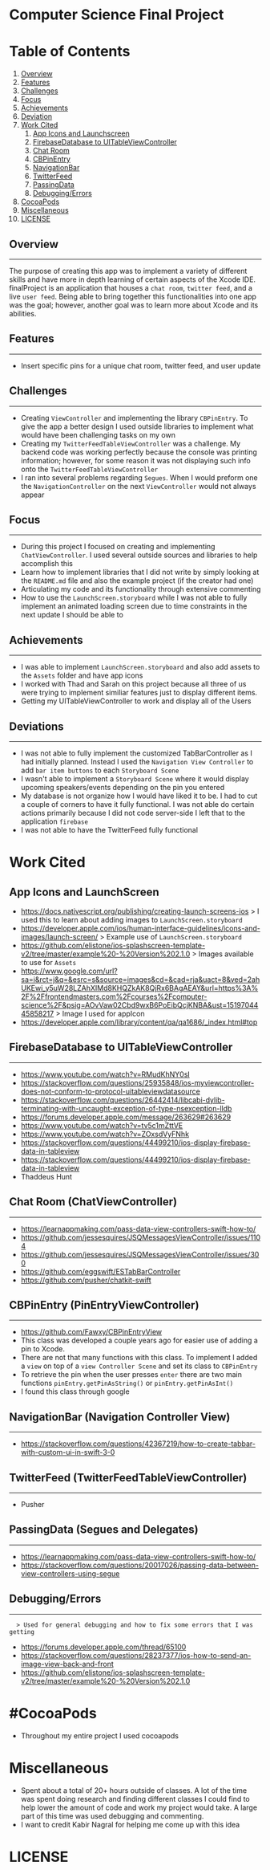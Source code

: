 # Computer Science Final Project

Table of Contents
=================
1. [Overview](#interview)
2. [Features](#features)
3. [Challenges](#challenges)
4. [Focus](#focus)
5. [Achievements](#achievements)
6. [Deviation](#deviation)
7. [Work Cited](#workcited)
    1. [App Icons and Launchscreen](#appicons)
    2. [FirebaseDatabase to UITableViewController](#firebase)
    3. [Chat Room](#chatroom)
    4. [CBPinEntry](#cbpin)
    5. [NavigationBar](#navigationbar)
    6. [TwitterFeed](#twitterfeed)
    7. [PassingData](#passingdata)
    8. [Debugging/Errors](#debugging)
8. [CocoaPods](#cocoapods)
9. [Miscellaneous](#miscellaneous)
10. [LICENSE](#license)

## Overview <a name="interview"></a>
-----------
  The purpose of creating this app was to implement a variety of different skills and have more in depth learning of certain aspects of the Xcode IDE. finalProject is an application that houses a `chat room`, `twitter feed`, and a live `user feed`. Being able to bring together this functionalities into one app was the goal; however, another goal was to learn more about Xcode and its abilities.

## Features <a name="features"></a>
-----------
* Insert specific pins for a unique chat room, twitter feed, and user update

## Challenges<a name="challenges"></a>
-------------
* Creating `ViewController` and implementing the library `CBPinEntry`. To give the app a better design I used outside libraries to implement what would have been challenging tasks on my own
* Creating my `TwitterFeedTableViewController` was a challenge. My backend code was working perfectly because the console was printing information; however, for some reason it was not displaying such info onto the `TwitterFeedTableViewController`
* I ran into several problems regarding `Segues`. When I would preform one the `NavigationController` on the next `ViewController` would not always appear

## Focus<a name="focus"></a>
--------
 * During this project I focused on creating and implementing `ChatViewController`. I used several outside sources and libraries to help accomplish this
 * Learn how to implement libraries that I did not write by simply looking at the `README.md` file and also the example project (if the creator had one)
 * Articulating my code and its functionality through extensive commenting
 * How to use the `LaunchScreen.storyboard` while I was not able to fully implement an animated loading screen due to time constraints in the next update I should be able to

## Achievements<a name="achievements"></a>
---------------
* I was able to implement `LaunchScreen.storyboard` and also add assets to the `Assets` folder and have app icons
* I worked with Thad and Sarah on this project because all three of us were trying to implement similiar features just to display different items.
* Getting my UITableViewController to work and display all of the Users

## Deviations<a name="deviation"></a>
-------------
* I was not able to fully implement the customized TabBarController as I had initially planned. Instead I used the `Navigation View Controller` to add `bar item buttons` to each `Storyboard Scene`
* I wasn't able to implement a `Storyboard Scene` where it would display upcoming speakers/events depending on the pin you entered
* My database is not organize how I would have liked it to be. I had to cut a couple of corners to have it fully functional. I was not able do certain actions primarily because I did not code server-side I left that to the application `firebase`
* I was not able to have the TwitterFeed fully functional


# Work Cited<a name="workcited"></a>


App Icons and LaunchScreen<a name="appicons"></a>
----------------------------
* https://docs.nativescript.org/publishing/creating-launch-screens-ios
      > I used this to learn about adding images to `LaunchScreen.storyboard` 
* https://developer.apple.com/ios/human-interface-guidelines/icons-and-images/launch-screen/
      > Example use of `LaunchScreen.storyboard` 
* https://github.com/elistone/ios-splashscreen-template-v2/tree/master/example%20-%20Version%202.1.0
      > Images available to use for `Assets` 
* https://www.google.com/url?sa=i&rct=j&q=&esrc=s&source=images&cd=&cad=rja&uact=8&ved=2ahUKEwi_y5uW28LZAhXIMd8KHQZkAK8QjRx6BAgAEAY&url=https%3A%2F%2Ffrontendmasters.com%2Fcourses%2Fcomputer-science%2F&psig=AOvVaw02Cbd9wxB6PoEibQcjKNBA&ust=1519704445858217
      > Image I used for appIcon 
* https://developer.apple.com/library/content/qa/qa1686/_index.html#top

## FirebaseDatabase to UITableViewController<a name="firebase"></a>
--------------------------------------------

* https://www.youtube.com/watch?v=RMudKhNY0sI
* https://stackoverflow.com/questions/25935848/ios-myviewcontroller-does-not-conform-to-protocol-uitableviewdatasource
* https://stackoverflow.com/questions/26442414/libcabi-dylib-terminating-with-uncaught-exception-of-type-nsexception-lldb
* https://forums.developer.apple.com/message/263629#263629
* https://www.youtube.com/watch?v=tv5c1mZttVE
* https://www.youtube.com/watch?v=ZOxsdVyFNhk
* https://stackoverflow.com/questions/44499210/ios-display-firebase-data-in-tableview
* https://stackoverflow.com/questions/44499210/ios-display-firebase-data-in-tableview
* Thaddeus Hunt

## Chat Room (ChatViewController)<a name="chatroom"></a>
---------------------------------
    
* https://learnappmaking.com/pass-data-view-controllers-swift-how-to/
* https://github.com/jessesquires/JSQMessagesViewController/issues/1104
* https://github.com/jessesquires/JSQMessagesViewController/issues/300
* https://github.com/eggswift/ESTabBarController
* https://github.com/pusher/chatkit-swift


## CBPinEntry (PinEntryViewController)<a name="cbpin"></a>
-------------------------------------
* https://github.com/Fawxy/CBPinEntryView
* This class was developed a couple years ago for easier use of adding a pin to Xcode.
* There are not that many functions with this class. To implement I added a `view` on top of a `view Controller Scene` and set its class to `CBPinEntry`
* To retrieve the pin when the user presses `enter` there are two main functions `pinEntry.getPinAsString()` or `pinEntry.getPinAsInt()`
* I found this class through google

## NavigationBar (Navigation Controller View)<a name="navigationbar"></a>
--------------------------------------------   
* https://stackoverflow.com/questions/42367219/how-to-create-tabbar-with-custom-ui-in-swift-3-0

## TwitterFeed (TwitterFeedTableViewController)<a name="twitterfeed"></a>
-----------------------------------------------

* Pusher

## PassingData (Segues and Delegates)<a name="passingdata"></a>
-------------------------------------
* https://learnappmaking.com/pass-data-view-controllers-swift-how-to/
* https://stackoverflow.com/questions/20017026/passing-data-between-view-controllers-using-segue

## Debugging/Errors<a name="debugging"></a>
-------------------
      > Used for general debugging and how to fix some errors that I was getting 
* https://forums.developer.apple.com/thread/65100
* https://stackoverflow.com/questions/28237377/ios-how-to-send-an-image-view-back-and-front
* https://github.com/elistone/ios-splashscreen-template-v2/tree/master/example%20-%20Version%202.1.0

#CocoaPods<a name="cocoapods"></a>
==========
* Throughout my entire project I used cocoapods

# Miscellaneous<a name="miscellaneous"></a>

* Spent about a total of 20+ hours outside of classes. A lot of the time was spent doing research and finding different classes I could find to help lower the amount of code and work my project would take. A large part of this time was used debugging and commenting.
* I want to credit Kabir Nagral for helping me come up with this idea


# LICENSE<a name="license"></a>
